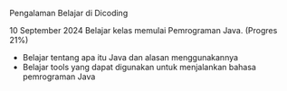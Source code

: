 Pengalaman Belajar di Dicoding

10 September 2024
Belajar kelas memulai Pemrograman Java. (Progres 21%)
* Belajar tentang apa itu Java dan alasan menggunakannya
* Belajar tools yang dapat digunakan untuk menjalankan bahasa pemrograman Java
